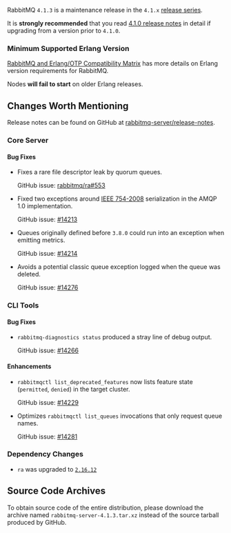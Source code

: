 RabbitMQ `4.1.3` is a maintenance release in the `4.1.x` [release series](https://www.rabbitmq.com/release-information).

It is **strongly recommended** that you read [4.1.0 release notes](https://github.com/rabbitmq/rabbitmq-server/releases/tag/v4.1.0)
in detail if upgrading from a version prior to `4.1.0`.


### Minimum Supported Erlang Version

[RabbitMQ and Erlang/OTP Compatibility Matrix](https://www.rabbitmq.com/docs/which-erlang) has more details on Erlang version requirements for RabbitMQ.

Nodes **will fail to start** on older Erlang releases.


## Changes Worth Mentioning

Release notes can be found on GitHub at [rabbitmq-server/release-notes](https://github.com/rabbitmq/rabbitmq-server/tree/v4.1.x/release-notes).


### Core Server

#### Bug Fixes

 * Fixes a rare file descriptor leak by quorum queues.

   GitHub issue: [rabbitmq/ra#553](https://github.com/rabbitmq/ra/pull/553)

 * Fixed two exceptions around [IEEE 754-2008](https://en.wikipedia.org/wiki/IEEE_754-2008_revision) serialization in the AMQP 1.0 implementation.

   GitHub issue: [#14213](https://github.com/rabbitmq/rabbitmq-server/pull/14213)

 * Queues originally defined before `3.8.0` could run into an exception
   when emitting metrics.

   GitHub issue: [#14214](https://github.com/rabbitmq/rabbitmq-server/pull/14214)

 * Avoids a potential classic queue exception logged when the queue was deleted.

   GitHub issue: [#14276](https://github.com/rabbitmq/rabbitmq-server/pull/14276)


### CLI Tools

#### Bug Fixes

 * `rabbitmq-diagnostics status` produced a stray line of debug output.

   GitHub issue: [#14266](https://github.com/rabbitmq/rabbitmq-server/pull/14266)

#### Enhancements

 * `rabbitmqctl list_deprecated_features` now lists feature state (`permitted`, `denied`) in the target cluster.

   GitHub issue: [#14229](https://github.com/rabbitmq/rabbitmq-server/pull/14229)

* Optimizes `rabbitmqctl list_queues` invocations that only request queue names.

  GitHub issue: [#14281](https://github.com/rabbitmq/rabbitmq-server/pull/14281)


### Dependency Changes

 * `ra` was upgraded to [`2.16.12`](https://github.com/rabbitmq/ra/releases)


## Source Code Archives

To obtain source code of the entire distribution, please download the archive named `rabbitmq-server-4.1.3.tar.xz`
instead of the source tarball produced by GitHub.
